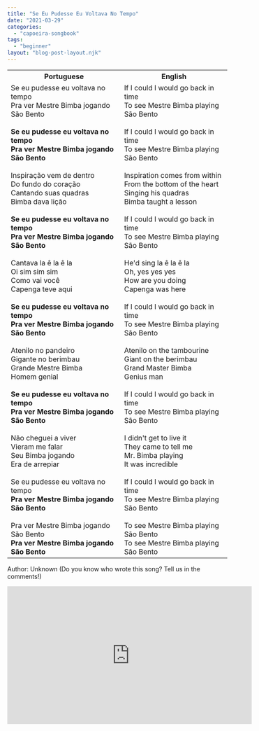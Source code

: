 ```yaml
---
title: "Se Eu Pudesse Eu Voltava No Tempo"
date: "2021-03-29"
categories: 
  - "capoeira-songbook"
tags: 
  - "beginner"
layout: "blog-post-layout.njk"
---
```


<table class="capoeira-table">
    <tr class="header-row">
        <th>Portuguese</th>
        <th>English</th>
    </tr>
    <tr>
        <td>Se eu pudesse eu voltava no tempo<br>
        Pra ver Mestre Bimba jogando São Bento<br>
        <br>
        <strong>Se eu pudesse eu voltava no tempo<br>
        Pra ver Mestre Bimba jogando São Bento</strong><br>
        <br>
        Inspiração vem de dentro<br>
        Do fundo do coração<br>
        Cantando suas quadras<br>
        Bimba dava lição<br>
        <br>
        <strong>Se eu pudesse eu voltava no tempo<br>
        Pra ver Mestre Bimba jogando São Bento</strong><br>
        <br>
        Cantava la ê la ê la<br>
        Oi sim sim sim<br>
        Como vai você<br>
        Capenga teve aqui<br>
        <br>
        <strong>Se eu pudesse eu voltava no tempo<br>
        Pra ver Mestre Bimba jogando São Bento</strong><br>
        <br>
        Atenilo no pandeiro<br>
        Gigante no berimbau<br>
        Grande Mestre Bimba<br>
        Homem genial<br>
        <br>
        <strong>Se eu pudesse eu voltava no tempo<br>
        Pra ver Mestre Bimba jogando São Bento</strong><br>
        <br>
        Não cheguei a viver<br>
        Vieram me falar<br>
        Seu Bimba jogando<br>
        Era de arrepiar<br>
        <br>
        Se eu pudesse eu voltava no tempo<br>
        <strong>Pra ver Mestre Bimba jogando São Bento</strong><br>
        <br>
        Pra ver Mestre Bimba jogando São Bento<br>
        <strong>Pra ver Mestre Bimba jogando São Bento</strong></td>
        <td>If I could I would go back in time<br>
        To see Mestre Bimba playing São Bento<br>
        <br>
        If I could I would go back in time<br>
        To see Mestre Bimba playing São Bento<br>
        <br>
        Inspiration comes from within<br>
        From the bottom of the heart<br>
        Singing his quadras<br>
        Bimba taught a lesson<br>
        <br>
        If I could I would go back in time<br>
        To see Mestre Bimba playing São Bento<br>
        <br>
        He'd sing la ê la ê la<br>
        Oh, yes yes yes<br>
        How are you doing<br>
        Capenga was here<br>
        <br>
        If I could I would go back in time<br>
        To see Mestre Bimba playing São Bento<br>
        <br>
        Atenilo on the tambourine<br>
        Giant on the berimbau<br>
        Grand Master Bimba<br>
        Genius man<br>
        <br>
        If I could I would go back in time<br>
        To see Mestre Bimba playing São Bento<br>
        <br>
        I didn't get to live it<br>
        They came to tell me<br>
        Mr. Bimba playing<br>
        It was incredible<br>
        <br>
        If I could I would go back in time<br>
        To see Mestre Bimba playing São Bento<br>
        <br>
        To see Mestre Bimba playing São Bento<br>
        To see Mestre Bimba playing São Bento</td>
    </tr>
</table>

<figcaption>

Author: Unknown (Do you know who wrote this song? Tell us in the comments!)

</figcaption>

<iframe width="560" height="315" src="https://www.youtube.com/embed/FueUt3iHKXA" title="YouTube video player" frameborder="0" allow="accelerometer; autoplay; clipboard-write; encrypted-media; gyroscope; picture-in-picture" allowfullscreen></iframe>
